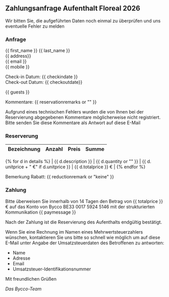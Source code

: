 ## Zahlungsanfrage Aufenthalt Floreal 2026

Wir bitten Sie, die aufgeführten Daten noch einmal zu überprüfen und uns eventuelle Fehler zu melden

### Anfrage

{{ first_name }} {{ last_name }}<br>
{{ address}}<br>
{{ email }}<br>
{{ mobile }}<br>

Check-in Datum: {{ checkindate }}<br>
Check-out Datum: {{ checkoutdate}}

{{ guests }}

Kommentare: {{ reservationremarks or "" }}

Aufgrund eines technischen Fehlers wurden die von Ihnen bei der Reservierung abgegebenen Kommentare möglicherweise nicht registriert. Bitte senden Sie diese Kommentare als Antwort auf diese E-Mail

### Reserverung

| Bezeichnung | Anzahl | Preis | Summe |
|:-------------|:------:|--------:|--------:|
{% for d in details %}
| {{ d.description }} | {{ d.quantity or "" }} | {{ d. unitprice + " €" if d.unitprice }} | {{ d.totalprice }} € |
{% endfor %}

Bemerkung Rabatt: {{ reductionremark or "keine" }}

### Zahlung

Bitte überweisen Sie innerhalb von 14 Tagen den Betrag von {{ totalprice }} € auf das Konto von Bycco
BE33 0017 5924 5146 mit der strukturierten Kommunikation {{ paymessage }}


Nach der Zahlung ist die Reservierung des Aufenthalts endgültig bestätigt.

Wenn Sie eine Rechnung im Namen eines Mehrwertsteuerzahlers wünschen, kontaktieren Sie uns bitte so schnell wie möglich
um auf diese E-Mail unter Angabe der Umsatzsteuerdaten des Betroffenen zu antworten:

- Name
- Adresse
- Email
- Umsatzsteuer-Identifikationsnummer

Mit freundlichen Grüßen

_Das Bycco-Team_
